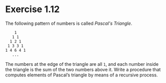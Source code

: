 # Exercise 1.12

The following pattern of numbers is called *Pascal's Triangle*.

```
    1
   1 1
  1 2 1
 1 3 3 1
1 4 6 4 1
   ...
```

The numbers at the edge of the triangle are all `1`, and each number inside the triangle is the sum of the two numbers above it. Write a procedure that computes elements of Pascal’s triangle by means of a recursive process.
